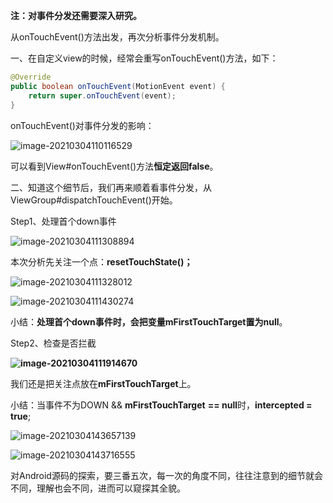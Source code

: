 **注：对事件分发还需要深入研究。**



从onTouchEvent()方法出发，再次分析事件分发机制。



一、在自定义view的时候，经常会重写onTouchEvent()方法，如下：

```java
@Override
public boolean onTouchEvent(MotionEvent event) {
    return super.onTouchEvent(event);
}
```

onTouchEvent()对事件分发的影响：

![image-20210304110116529](C:\Users\NJCS\AppData\Roaming\Typora\typora-user-images\image-20210304110116529.png)

可以看到View#onTouchEvent()方法**恒定返回false**。



二、知道这个细节后，我们再来顺着看事件分发，从ViewGroup#dispatchTouchEvent()开始。

Step1、处理首个down事件

![image-20210304111308894](C:\Users\NJCS\AppData\Roaming\Typora\typora-user-images\image-20210304111308894.png)

本次分析先关注一个点：**resetTouchState()；**

![image-20210304111328012](C:\Users\NJCS\AppData\Roaming\Typora\typora-user-images\image-20210304111328012.png)



![image-20210304111430274](C:\Users\NJCS\AppData\Roaming\Typora\typora-user-images\image-20210304111430274.png)

小结：**处理首个down事件时，会把变量mFirstTouchTarget置为null**。



Step2、检查是否拦截

**![image-20210304111914670](C:\Users\NJCS\AppData\Roaming\Typora\typora-user-images\image-20210304111914670.png)**

我们还是把关注点放在**mFirstTouchTarget**上。

小结：当事件不为DOWN && **mFirstTouchTarget** **== null**时，**intercepted = true**;



![image-20210304143657139](C:\Users\NJCS\AppData\Roaming\Typora\typora-user-images\image-20210304143657139.png)



![image-20210304143716555](C:\Users\NJCS\AppData\Roaming\Typora\typora-user-images\image-20210304143716555.png)



对Android源码的探索，要三番五次，每一次的角度不同，往往注意到的细节就会不同，理解也会不同，进而可以窥探其全貌。